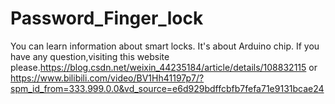 # Password_Finger_lock
You can learn information about smart locks. It's about Arduino chip.
If you have any question,visiting this website please.https://blog.csdn.net/weixin_44235184/article/details/108832115 
or https://www.bilibili.com/video/BV1Hh41197p7/?spm_id_from=333.999.0.0&vd_source=e6d929bdffcbfb7fefa71e9131bcae24
